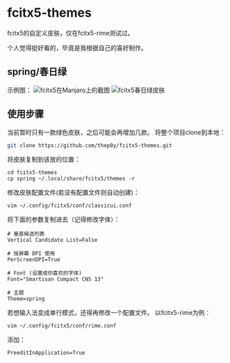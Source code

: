 # fcitx5-themes
fcitx5的自定义皮肤，仅在fcitx5-rime测试过。

个人觉得挺好看的，毕竟是我根据自己的喜好制作。

## spring/春日绿
示例图：
![fcitx5在Manjaro上的截图](https://github.com/thep0y/fcitx5-themes/raw/main/images/1606577814.png)
![fcitx5春日绿皮肤](https://github.com/thep0y/fcitx5-themes/raw/main/images/1606626556.png)

## 使用步骤
当前暂时只有一款绿色皮肤，之后可能会再增加几款。
将整个项目clone到本地：
```zsh
git clone https://github.com/thep0y/fcitx5-themes.git
```
将皮肤复制到该放的位置：
```shell
cd fcitx5-themes
cp spring ~/.local/share/fcitx5/themes -r
```
修改皮肤配置文件(若没有配置文件则自动创建)：
```shell
vim ~/.config/fcitx5/conf/classicui.conf
```
将下面的参数复制进去（记得修改字体）：
```apacheconf
# 垂直候选列表
Vertical Candidate List=False

# 按屏幕 DPI 使用
PerScreenDPI=True

# Font (设置成你喜欢的字体)
Font="Smartisan Compact CNS 13"

# 主题
Theme=spring
```
若想输入法变成单行模式，还得再修改一个配置文件。
以fcitx5-rime为例：
```shell
vim ~/.config/fcitx5/conf/rime.conf
```
添加：
```apacheconf
PreeditInApplication=True
```





